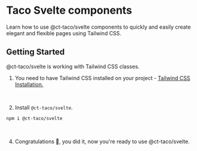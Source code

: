# Taco Svelte components

Learn how to use @ct-taco/svelte components to quickly and easily create elegant and flexible pages using Tailwind CSS.

## Getting Started
@ct-taco/svelte is working with Tailwind CSS classes. 



1. You need to have Tailwind CSS installed on your project - <a href="https://tailwindcss.com/docs/installation/framework-guides?ref=material-tailwind" target="_blank">Tailwind CSS Installation.</a>

<br />

2. Install `@ct-taco/svelte`.

```bash
npm i @ct-taco/svelte
```

<br />

4. Congratulations 🥳, you did it, now you're ready to use @ct-taco/svelte.
